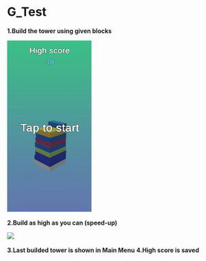 # G_Test
**1.Build the tower using given blocks**

<img src="Gameplay1.gif" height="400" />

**2.Build as high as you can (speed-up)**

<img src="Gameplay2.gif" height="400" />

**3.Last builded tower is shown in Main Menu**
</n>**4.High score is saved**
